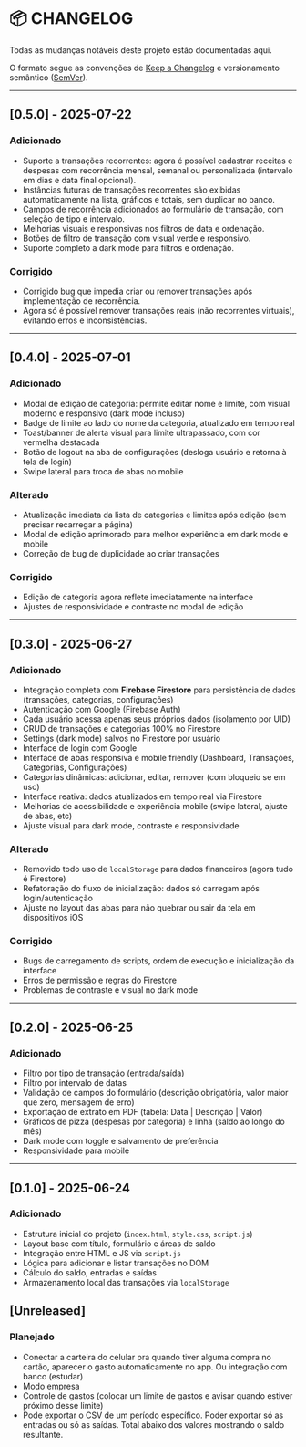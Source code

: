 # 📦 CHANGELOG

Todas as mudanças notáveis deste projeto estão documentadas aqui.

O formato segue as convenções de [Keep a Changelog](https://keepachangelog.com/pt-BR/1.0.0/) e versionamento semântico ([SemVer](https://semver.org/lang/pt-BR/)).

---

## [0.5.0] - 2025-07-22

### Adicionado
- Suporte a transações recorrentes: agora é possível cadastrar receitas e despesas com recorrência mensal, semanal ou personalizada (intervalo em dias e data final opcional).
- Instâncias futuras de transações recorrentes são exibidas automaticamente na lista, gráficos e totais, sem duplicar no banco.
- Campos de recorrência adicionados ao formulário de transação, com seleção de tipo e intervalo.
- Melhorias visuais e responsivas nos filtros de data e ordenação.
- Botões de filtro de transação com visual verde e responsivo.
- Suporte completo a dark mode para filtros e ordenação.

### Corrigido
- Corrigido bug que impedia criar ou remover transações após implementação de recorrência.
- Agora só é possível remover transações reais (não recorrentes virtuais), evitando erros e inconsistências.

---

## [0.4.0] - 2025-07-01

### Adicionado
- Modal de edição de categoria: permite editar nome e limite, com visual moderno e responsivo (dark mode incluso)
- Badge de limite ao lado do nome da categoria, atualizado em tempo real
- Toast/banner de alerta visual para limite ultrapassado, com cor vermelha destacada
- Botão de logout na aba de configurações (desloga usuário e retorna à tela de login)
- Swipe lateral para troca de abas no mobile

### Alterado
- Atualização imediata da lista de categorias e limites após edição (sem precisar recarregar a página)
- Modal de edição aprimorado para melhor experiência em dark mode e mobile
- Correção de bug de duplicidade ao criar transações

### Corrigido
- Edição de categoria agora reflete imediatamente na interface
- Ajustes de responsividade e contraste no modal de edição

---

## [0.3.0] - 2025-06-27

### Adicionado
- Integração completa com **Firebase Firestore** para persistência de dados (transações, categorias, configurações)
- Autenticação com Google (Firebase Auth)
- Cada usuário acessa apenas seus próprios dados (isolamento por UID)
- CRUD de transações e categorias 100% no Firestore
- Settings (dark mode) salvos no Firestore por usuário
- Interface de login com Google
- Interface de abas responsiva e mobile friendly (Dashboard, Transações, Categorias, Configurações)
- Categorias dinâmicas: adicionar, editar, remover (com bloqueio se em uso)
- Interface reativa: dados atualizados em tempo real via Firestore
- Melhorias de acessibilidade e experiência mobile (swipe lateral, ajuste de abas, etc)
- Ajuste visual para dark mode, contraste e responsividade

### Alterado
- Removido todo uso de `localStorage` para dados financeiros (agora tudo é Firestore)
- Refatoração do fluxo de inicialização: dados só carregam após login/autenticação
- Ajuste no layout das abas para não quebrar ou sair da tela em dispositivos iOS

### Corrigido
- Bugs de carregamento de scripts, ordem de execução e inicialização da interface
- Erros de permissão e regras do Firestore
- Problemas de contraste e visual no dark mode

---

## [0.2.0] - 2025-06-25

### Adicionado
- Filtro por tipo de transação (entrada/saída)
- Filtro por intervalo de datas
- Validação de campos do formulário (descrição obrigatória, valor maior que zero, mensagem de erro)
- Exportação de extrato em PDF (tabela: Data | Descrição | Valor)
- Gráficos de pizza (despesas por categoria) e linha (saldo ao longo do mês)
- Dark mode com toggle e salvamento de preferência
- Responsividade para mobile

---

## [0.1.0] - 2025-06-24

### Adicionado
- Estrutura inicial do projeto (`index.html`, `style.css`, `script.js`)
- Layout base com título, formulário e áreas de saldo
- Integração entre HTML e JS via `script.js`
- Lógica para adicionar e listar transações no DOM
- Cálculo do saldo, entradas e saídas
- Armazenamento local das transações via `localStorage`

## [Unreleased]

### Planejado
- Conectar a carteira do celular pra quando tiver alguma compra no cartão, aparecer o gasto automaticamente no app. Ou integração com banco (estudar)
- Modo empresa
- Controle de gastos (colocar um limite de gastos e avisar quando estiver próximo desse limite)
- Pode exportar o CSV de um período específico. Poder exportar só as entradas ou só as saídas. Total abaixo dos valores mostrando o saldo resultante.
